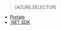 > [AZURE.SELECTOR]
- [Portale](../articles/media-services-manage-content.md)
- [.NET SDK](../articles/media-services-index-content.md)


<!--HONumber=52-->
